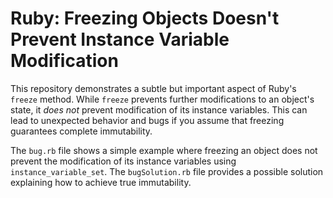 # Ruby: Freezing Objects Doesn't Prevent Instance Variable Modification

This repository demonstrates a subtle but important aspect of Ruby's `freeze` method.  While `freeze` prevents further modifications to an object's state, it *does not* prevent modification of its instance variables. This can lead to unexpected behavior and bugs if you assume that freezing guarantees complete immutability.

The `bug.rb` file shows a simple example where freezing an object does not prevent the modification of its instance variables using `instance_variable_set`. The `bugSolution.rb` file provides a possible solution explaining how to achieve true immutability.
